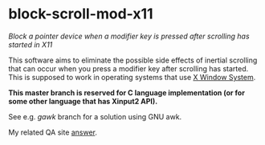 # block-scroll-mod-x11

*Block a pointer device when a modifier key is pressed after scrolling has started in X11*

This software aims to eliminate the possible side effects of inertial scrolling that can occur when you press a modifier key after scrolling has started. This is supposed to work in operating systems that use [X Window System](https://en.wikipedia.org/wiki/X_Window_System).

**This master branch is reserved for C language implementation (or for some other language that has Xinput2 API).**

See e.g. *gawk* branch for a solution using GNU awk.

My related QA site [answer](https://unix.stackexchange.com/a/612499/111181).

